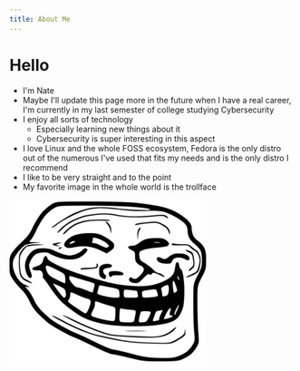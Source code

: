 ```yaml
---
title: About Me
---
```


# Hello

- I'm Nate
- Maybe I'll update this page more in the future when I have a real career, I'm currently in my last semester of college studying Cybersecurity 
- I enjoy all sorts of technology
    - Especially learning new things about it
    - Cybersecurity is super interesting in this aspect
- I love Linux and the whole FOSS ecosystem, Fedora is the only distro out of the numerous I've used that fits my needs and is the only distro I recommend
- I like to be very straight and to the point
- My favorite image in the whole world is the trollface

![trollface](docs/assets/funny_trollface.png)
